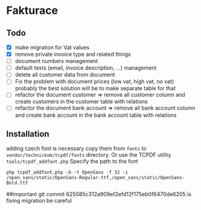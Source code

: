 # Fakturace

## Todo
- [x] make migration for Vat values
- [x] remove private invoice type and related things
- [ ] document numbers management
- [ ] default texts (email, invoice description, ...) management
- [ ] delete all customer data from document
- [ ] Fix the problem with document prices (low vat, high vat, no vat) probably the best solution will be to make separate table for that
- [ ] refactor the document customer => remove all customer column and create customers in the customer table with relations
- [ ] refactor the document bank account => remove all bank account column and create bank account in the bank account table with relations

## Installation
adding czech font is necessary copy them from ``fonts`` to ``vendor/technickom/tcpdf/fonts`` directory. Or use the TCPDF utility ``tools/tcpdf_addfont.php`` Specify the path to the font 

``php tcpdf_addfont.php -b -t OpenSans -f 32 -i /open_sans/static/OpenSans-Regular.ttf,/open_sans/static/OpenSans-Bold.ttf``

##important
git commit 625085c312a909ef2efd12f175eb0f6470de6205 is fixing migration be careful  